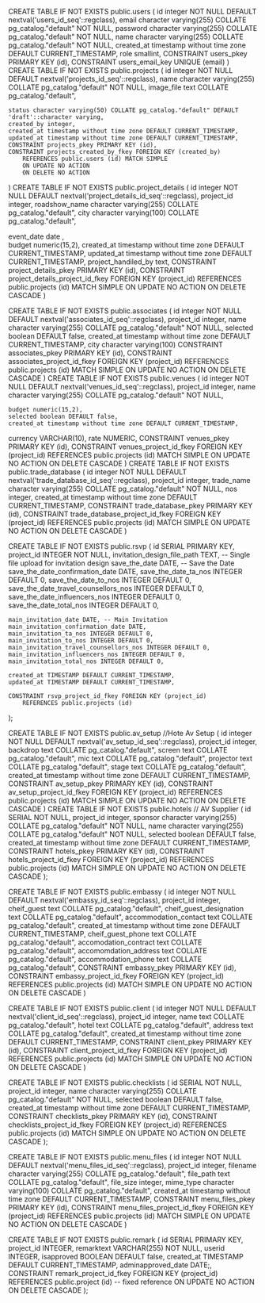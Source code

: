 CREATE TABLE IF NOT EXISTS public.users
(
    id integer NOT NULL DEFAULT nextval('users_id_seq'::regclass),
    email character varying(255) COLLATE pg_catalog."default" NOT NULL,
    password character varying(255) COLLATE pg_catalog."default" NOT NULL,
    name character varying(255) COLLATE pg_catalog."default" NOT NULL,
    created_at timestamp without time zone DEFAULT CURRENT_TIMESTAMP,
    role smallint,
    CONSTRAINT users_pkey PRIMARY KEY (id),
    CONSTRAINT users_email_key UNIQUE (email)
)
CREATE TABLE IF NOT EXISTS public.projects
(
    id integer NOT NULL DEFAULT nextval('projects_id_seq'::regclass),
    name character varying(255) COLLATE pg_catalog."default" NOT NULL,
    image_file text COLLATE pg_catalog."default",
  
    status character varying(50) COLLATE pg_catalog."default" DEFAULT 'draft'::character varying,
    created_by integer,
    created_at timestamp without time zone DEFAULT CURRENT_TIMESTAMP,
    updated_at timestamp without time zone DEFAULT CURRENT_TIMESTAMP,
    CONSTRAINT projects_pkey PRIMARY KEY (id),
    CONSTRAINT projects_created_by_fkey FOREIGN KEY (created_by)
        REFERENCES public.users (id) MATCH SIMPLE
        ON UPDATE NO ACTION
        ON DELETE NO ACTION
)
CREATE TABLE IF NOT EXISTS public.project_details
(
    id integer NOT NULL DEFAULT nextval('project_details_id_seq'::regclass),
    project_id integer,
    roadshow_name character varying(255) COLLATE pg_catalog."default",
    city character varying(100) COLLATE pg_catalog."default",   
   
event_date date ,  
    budget numeric(15,2),
    created_at timestamp without time zone DEFAULT CURRENT_TIMESTAMP,
    updated_at timestamp without time zone DEFAULT CURRENT_TIMESTAMP,
    project_handiled_by text,
    CONSTRAINT project_details_pkey PRIMARY KEY (id),
    CONSTRAINT project_details_project_id_fkey FOREIGN KEY (project_id)
        REFERENCES public.projects (id) MATCH SIMPLE
        ON UPDATE NO ACTION
        ON DELETE CASCADE
)

CREATE TABLE IF NOT EXISTS public.associates
(
    id integer NOT NULL DEFAULT nextval('associates_id_seq'::regclass),
    project_id integer,
    name character varying(255) COLLATE pg_catalog."default" NOT NULL,
    selected boolean DEFAULT false,
    created_at timestamp without time zone DEFAULT CURRENT_TIMESTAMP,
    city character varying(100)
    CONSTRAINT associates_pkey PRIMARY KEY (id),
    CONSTRAINT associates_project_id_fkey FOREIGN KEY (project_id)
        REFERENCES public.projects (id) MATCH SIMPLE
        ON UPDATE NO ACTION
        ON DELETE CASCADE
)
CREATE TABLE IF NOT EXISTS public.venues
(
    id integer NOT NULL DEFAULT nextval('venues_id_seq'::regclass),
    project_id integer,
    name character varying(255) COLLATE pg_catalog."default" NOT NULL,     

    budget numeric(15,2),
    selected boolean DEFAULT false,
    created_at timestamp without time zone DEFAULT CURRENT_TIMESTAMP,
 currency VARCHAR(10),
 rate NUMERIC,
    CONSTRAINT venues_pkey PRIMARY KEY (id),
    CONSTRAINT venues_project_id_fkey FOREIGN KEY (project_id)
        REFERENCES public.projects (id) MATCH SIMPLE
        ON UPDATE NO ACTION
        ON DELETE CASCADE
)
CREATE TABLE IF NOT EXISTS public.trade_database
(
    id integer NOT NULL DEFAULT nextval('trade_database_id_seq'::regclass),
    project_id integer,
    trade_name character varying(255) COLLATE pg_catalog."default" NOT NULL,
    nos integer,
    created_at timestamp without time zone DEFAULT CURRENT_TIMESTAMP,
    CONSTRAINT trade_database_pkey PRIMARY KEY (id),
    CONSTRAINT trade_database_project_id_fkey FOREIGN KEY (project_id)
        REFERENCES public.projects (id) MATCH SIMPLE
        ON UPDATE NO ACTION
        ON DELETE CASCADE
)


CREATE TABLE IF NOT EXISTS public.rsvp (
    id SERIAL PRIMARY KEY,
    project_id INTEGER NOT NULL,
    invitation_design_file_path TEXT, -- Single file upload for invitation design
    save_the_date DATE, -- Save the Date
    save_the_date_confirmation_date DATE,
    save_the_date_ta_nos INTEGER DEFAULT 0,
    save_the_date_to_nos INTEGER DEFAULT 0,
    save_the_date_travel_counsellors_nos INTEGER DEFAULT 0,
    save_the_date_influencers_nos INTEGER DEFAULT 0,
    save_the_date_total_nos INTEGER DEFAULT 0,
    
    main_invitation_date DATE, -- Main Invitation
    main_invitation_confirmation_date DATE,
    main_invitation_ta_nos INTEGER DEFAULT 0,
    main_invitation_to_nos INTEGER DEFAULT 0,
    main_invitation_travel_counsellors_nos INTEGER DEFAULT 0,
    main_invitation_influencers_nos INTEGER DEFAULT 0,
    main_invitation_total_nos INTEGER DEFAULT 0,
    
    created_at TIMESTAMP DEFAULT CURRENT_TIMESTAMP,
    updated_at TIMESTAMP DEFAULT CURRENT_TIMESTAMP,
    
    CONSTRAINT rsvp_project_id_fkey FOREIGN KEY (project_id)
        REFERENCES public.projects (id)
);

CREATE TABLE IF NOT EXISTS public.av_setup  //Hote Av Setup
(
    id integer NOT NULL DEFAULT nextval('av_setup_id_seq'::regclass),
    project_id integer,
    backdrop text COLLATE pg_catalog."default",
    screen text COLLATE pg_catalog."default",
    mic text COLLATE pg_catalog."default",
    projector text COLLATE pg_catalog."default",
    stage text COLLATE pg_catalog."default",
    created_at timestamp without time zone DEFAULT CURRENT_TIMESTAMP,
    CONSTRAINT av_setup_pkey PRIMARY KEY (id),
    CONSTRAINT av_setup_project_id_fkey FOREIGN KEY (project_id)
        REFERENCES public.projects (id) MATCH SIMPLE
        ON UPDATE NO ACTION
        ON DELETE CASCADE
)
CREATE TABLE IF NOT EXISTS public.hotels // AV Supplier
(
    id SERIAL NOT NULL,
    project_id integer,
    sponsor character varying(255) COLLATE pg_catalog."default" NOT NULL,
    name character varying(255) COLLATE pg_catalog."default" NOT NULL,
    selected boolean DEFAULT false,
    created_at timestamp without time zone DEFAULT CURRENT_TIMESTAMP,
    CONSTRAINT hotels_pkey PRIMARY KEY (id),
    CONSTRAINT hotels_project_id_fkey FOREIGN KEY (project_id)
        REFERENCES public.projects (id) MATCH SIMPLE
        ON UPDATE NO ACTION
        ON DELETE CASCADE
);

CREATE TABLE IF NOT EXISTS public.embassy
(
    id integer NOT NULL DEFAULT nextval('embassy_id_seq'::regclass),
    project_id integer,
    cheif_guest text COLLATE pg_catalog."default",
    cheif_guest_designation text COLLATE pg_catalog."default",
    accommodation_contact text COLLATE pg_catalog."default",
    created_at timestamp without time zone DEFAULT CURRENT_TIMESTAMP,
    cheif_guest_phone text COLLATE pg_catalog."default",
accomodation_contract text COLLATE pg_catalog."default",
accomomdation_address text COLLATE pg_catalog."default",
accommodation_phone text COLLATE pg_catalog."default",
    CONSTRAINT embassy_pkey PRIMARY KEY (id),
    CONSTRAINT embassy_project_id_fkey FOREIGN KEY (project_id)
        REFERENCES public.projects (id) MATCH SIMPLE
        ON UPDATE NO ACTION
        ON DELETE CASCADE
)



CREATE TABLE IF NOT EXISTS public.client
(
    id integer NOT NULL DEFAULT nextval('client_id_seq'::regclass),
    project_id integer,
    name text COLLATE pg_catalog."default",
    hotel text COLLATE pg_catalog."default",
    address text COLLATE pg_catalog."default",
    created_at timestamp without time zone DEFAULT CURRENT_TIMESTAMP,
    CONSTRAINT client_pkey PRIMARY KEY (id),
    CONSTRAINT client_project_id_fkey FOREIGN KEY (project_id)
        REFERENCES public.projects (id) MATCH SIMPLE
        ON UPDATE NO ACTION
        ON DELETE CASCADE
)

CREATE TABLE IF NOT EXISTS public.checklists
(
    id SERIAL NOT NULL,
    project_id integer,
    name character varying(255) COLLATE pg_catalog."default" NOT NULL,
    selected boolean DEFAULT false,
    created_at timestamp without time zone DEFAULT CURRENT_TIMESTAMP,
    CONSTRAINT checklists_pkey PRIMARY KEY (id),
    CONSTRAINT checklists_project_id_fkey FOREIGN KEY (project_id)
        REFERENCES public.projects (id) MATCH SIMPLE
        ON UPDATE NO ACTION
        ON DELETE CASCADE
);

CREATE TABLE IF NOT EXISTS public.menu_files
(
    id integer NOT NULL DEFAULT nextval('menu_files_id_seq'::regclass),
    project_id integer,
    filename character varying(255) COLLATE pg_catalog."default",
    file_path text COLLATE pg_catalog."default",
    file_size integer,
    mime_type character varying(100) COLLATE pg_catalog."default",
    created_at timestamp without time zone DEFAULT CURRENT_TIMESTAMP,
    CONSTRAINT menu_files_pkey PRIMARY KEY (id),
    CONSTRAINT menu_files_project_id_fkey FOREIGN KEY (project_id)
        REFERENCES public.projects (id) MATCH SIMPLE
        ON UPDATE NO ACTION
        ON DELETE CASCADE
)


CREATE TABLE IF NOT EXISTS public.remark
(
    id SERIAL PRIMARY KEY,
    project_id INTEGER,
    remarktext VARCHAR(255) NOT NULL,
    userid INTEGER,
    isapproved BOOLEAN DEFAULT false,
    created_at TIMESTAMP DEFAULT CURRENT_TIMESTAMP,
    adminapproved_date  DATE;,
    CONSTRAINT remark_project_id_fkey FOREIGN KEY (project_id)
        REFERENCES public.project (id)  -- fixed reference
        ON UPDATE NO ACTION
        ON DELETE CASCADE
);